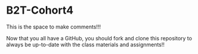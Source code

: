 # B2T-Cohort4


This is the space to make comments!!!

Now that you all have a GitHub, you should fork and clone this repository to always be up-to-date with the class materials and assignments!!
